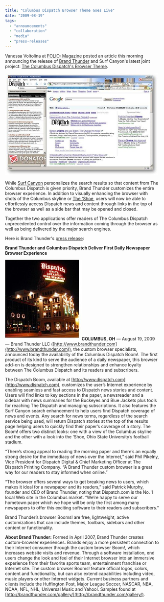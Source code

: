 ```yaml
---
title: "Columbus Dispatch Browser Theme Goes Live"
date: "2009-08-19"
tags: 
  - "announcements"
  - "collaboration"
  - "media"
  - "press-releases"
---
```


Vanessa Voltolina at [FOLIO: Magazine](http://www.foliomag.com/2009/booms-offer-serp-and-browser-customization) posted an article this morning announcing the release of [Brand Thunder](http://www.BrandThunder.com) and Surf Canyon's latest joint project: [The Columbus Dispatch's Browser Theme](http://www.dispatch.com/live/content/multimedia/brandthunder/index.html).

![Dispatch Boom Screen Shot](/assets/images/rank-dynamics/dispatch.jpg)

While [Surf Canyon](http://www.SurfCanyon.com) personalizes the search results so that content from The Columbus Dispatch is given priority, Brand Thunder customizes the entire browser experience. In addition to visually enhancing the browser with shots of the Columbus skyline or [The 'Shoe](http://en.wikipedia.org/wiki/The_Shoe), users will now be able to effortlessly access Dispatch news and content through links in the top of the browser as well as a side bar that may be opened and closed.

Together the two applications offer readers of The Columbus Dispatch unprecedented control over the information coming through the browser as well as being delivered by the major search engines.

Here is Brand Thunder's [press release](http://www.prweb.com/releases/2009/08/prweb2772034.htm):

**Brand Thunder and Columbus Dispatch Deliver First Daily Newspaper Browser Experience**

![Picture of Dispatch Building](/assets/images/rank-dynamics/dispatch-building.jpg "Picture of Dispatch Building")**COLUMBUS, OH** — August 19, 2009 — Brand Thunder LLC ([http://www.brandthunder.com](http://www.brandthunder.com)), the custom browser specialists, announced today the availability of the Columbus Dispatch Boom!. The first product of its kind to serve the audience of a daily newspaper, this browser add-on is designed to strengthen relationships and enhance loyalty between The Columbus Dispatch and its readers and subscribers.

The Dispatch Boom, available at [http://www.dispatch.com](http://www.dispatch.com), customizes the user’s Internet experience by enabling seamless and fast access to Dispatch news stories and content. Users will find links to key sections in the paper, a newsreader and a sidebar with news summaries for the Buckeyes and Blue Jackets plus tools for reaching The Dispatch and managing subscriptions. It also features the Surf Canyon search enhancement to help users find Dispatch coverage of news and events. Any search for news terms, regardless of the search service being used, will return Dispatch stories at the top of the results page helping users to quickly find their paper’s coverage of a story. The Boom! offers two distinct looks: one with a view of the Columbus skyline and the other with a look into the ‘Shoe, Ohio State University’s football stadium.

“There’s strong appeal to reading the morning paper and there’s an equally strong desire for the immediacy of news over the Internet,” said Phil Pikelny, Vice President for Dispatch Digital & Chief Marketing Officer at The Dispatch Printing Company. “A Brand Thunder custom browser is a great way for our readers to stay informed when online.”

“The browser offers several ways to get breaking news to users, which makes it ideal for a newspaper and its readers,” said Patrick Murphy, founder and CEO of Brand Thunder, noting that Dispatch.com is the No. 1 local Web site in the Columbus market. “We’re happy to serve our hometown paper which we hope will be only the first among many newspapers to offer this exciting software to their readers and subscribers.”

Brand Thunder’s browser Booms! are free, lightweight, active customizations that can include themes, toolbars, sidebars and other content or functionality.

**About Brand Thunder:** Formed in April 2007, Brand Thunder creates custom-browser experiences. Brands enjoy a more persistent connection to their Internet consumer through the custom browser Boom!, which increases website visits and revenue. Through a software installation, end users change the look and feel of their Internet browser into an immersive experience from their favorite sports team, entertainment franchise or Internet site. The custom browser Booms! feature official logos, colors, content and functionality, but can also extend capabilities including video, music players or other Internet widgets. Current business partners and clients include the Huffington Post, Major League Soccer, NASCAR, NBA, NCAA, NFL, NHL, Universal Music and Yahoo!. Samples found at [http://brandthunder.com/gallery/](http://brandthunder.com/gallery/).
